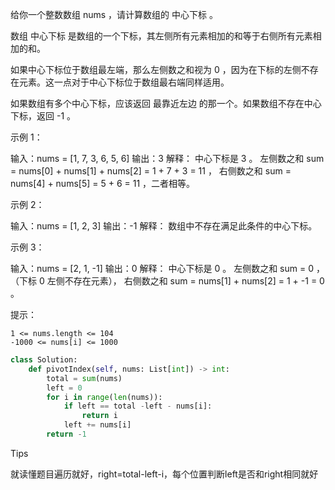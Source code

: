 给你一个整数数组 nums ，请计算数组的 中心下标 。

数组 中心下标 是数组的一个下标，其左侧所有元素相加的和等于右侧所有元素相加的和。

如果中心下标位于数组最左端，那么左侧数之和视为 0 ，因为在下标的左侧不存在元素。这一点对于中心下标位于数组最右端同样适用。

如果数组有多个中心下标，应该返回 最靠近左边 的那一个。如果数组不存在中心下标，返回 -1 。

 

示例 1：

输入：nums = [1, 7, 3, 6, 5, 6]
输出：3
解释：
中心下标是 3 。
左侧数之和 sum = nums[0] + nums[1] + nums[2] = 1 + 7 + 3 = 11 ，
右侧数之和 sum = nums[4] + nums[5] = 5 + 6 = 11 ，二者相等。

示例 2：

输入：nums = [1, 2, 3]
输出：-1
解释：
数组中不存在满足此条件的中心下标。

示例 3：

输入：nums = [2, 1, -1]
输出：0
解释：
中心下标是 0 。
左侧数之和 sum = 0 ，（下标 0 左侧不存在元素），
右侧数之和 sum = nums[1] + nums[2] = 1 + -1 = 0 。

 

提示：

    1 <= nums.length <= 104
    -1000 <= nums[i] <= 1000

 

```python
class Solution:
    def pivotIndex(self, nums: List[int]) -> int:
        total = sum(nums)
        left = 0 
        for i in range(len(nums)):
            if left == total -left - nums[i]:
                return i
            left += nums[i]
        return -1     
```



Tips

就读懂题目遍历就好，right=total-left-i，每个位置判断left是否和right相同就好